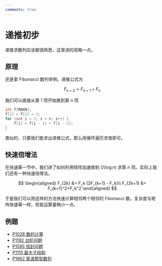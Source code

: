 ```yaml
---
comments: true
---
```


# 递推初步

递推求数列应该都很熟悉，这里讲的简略一点。

## 原理

还是拿 Fibonacci 数列举例，递推公式为

$$
F_{n+2} = F_{n+1} + F_{n}
$$

我们可以直接从第 $1$ 项开始推到第 $n$ 项

```cpp
int f[MAXN];
f[1] = f[2] = 1;
for (int i = 3; i < n; i++) {
    f[i] = f[i - 1] + f[i - 2];
}
```

类似的，只要我们能求出递推公式，那么用循环遍历求值即可。

## 快速倍增法

在快速幂一节中，我们讲了如何利用矩阵加速做到 $O(\log n)$ 求第 $n$ 项。实际上我们还有一种快速倍增法。

$$
\begin{aligned}
F_{2k} &= F_k (2F_{k+1} - F_k)\\
F_{2k+1} &= F_{k+1}^2+F_k^2
\end{aligned}
$$

于是我们可以用这样的方法快速计算相邻两个相邻的 Fibonacci 数，复杂度与矩阵快速幂一样，但是运算量稍小一点。

## 例题

- [P1028 数的计算](https://www.luogu.com.cn/problem/P1028)
- [P1192 台阶问题](https://www.luogu.com.cn/problem/P1192)
- [P1595 信封问题](https://www.luogu.com.cn/problem/P1595)
- [P1115 最大子段和](https://www.luogu.com.cn/problem/P1115)
- [P1962 斐波那契数列](https://www.luogu.com.cn/problem/P1962)

